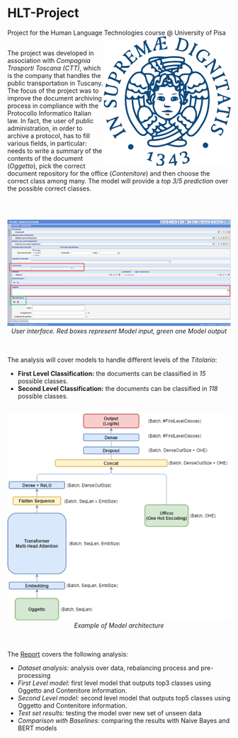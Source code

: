 # HLT-Project

Project for the Human Language Technologies course @ University of Pisa
<img src="report/unipi.png" align="right" alt="Unipi logo">

##

The project was developed in association with *Compagnia Trasporti Toscana (CTT)*, which is the company that handles the public transportation in Tuscany. The focus of the project was to improve the document archiving process in compliance with the Protocollo Informatico Italian law. In fact, the user of public administration, in order to archive a protocol, has to fill various fields, in particular: needs to write a summary of the contents of the document (*Oggetto*), pick the correct document repository for the office (*Contenitore*) and then choose the correct class among many. The model will provide a *top 3/5 prediction* over the possible correct classes.

<br><br>
<div align="center">
  <img src="report/interface.png" alt="User Interface">
  <br>
  <em>User interface. Red boxes represent Model input, green one Model output</em>
</div>
<br><br>

The analysis will cover models to handle different levels of the *Titolario*:
- **First Level Classification:** the documents can be classified in *15* possible classes.
- **Second Level Classification:** the documents can be classified in *118* possible classes.

<br>
<div align="center">
  <img src="report/first_model.png" alt="Model Architecture">
  <br>
  <em>Example of Model architecture</em>
</div>
<br><br>

The [Report](report/report.pdf) covers the following analysis:
- *Dataset analysis:* analysis over data, rebalancing process and pre-processing
- *First Level model:* first level model that outputs top3 classes using Oggetto and Contenitore information.
- *Second Level model:* second level model that outputs top5 classes using Oggetto and Contenitore information.
- *Test set results:* testing the model over new set of unseen data
- *Comparison with Baselines:* comparing the results with Naive Bayes and BERT models

